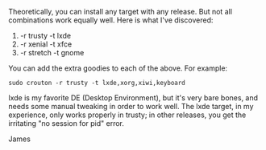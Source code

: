 Theoretically, you can install any target with any release. But not all combinations work equally well. Here is what I've discovered:

1. -r trusty -t lxde
2. -r xenial -t xfce
3. -r stretch -t gnome

You can add the extra goodies to each of the above. For example:

`sudo crouton -r trusty -t lxde,xorg,xiwi,keyboard`

lxde is my favorite DE (Desktop Environment), but it's very bare bones, and needs some manual tweaking in order to work well. The lxde target, in my experience, only works properly in trusty; in other releases, you get the irritating "no session for pid" error.

James